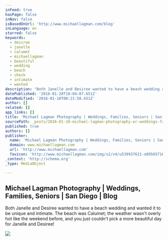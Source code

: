 ```yaml
---
inFeed: true
hasPage: false
inNav: false
isBasedOnUrl: 'http://www.michaellagman.com/blog'
inLanguage: en
starred: false
keywords:
  - desiree
  - janelle
  - calumet
  - michaellagman
  - beautiful
  - wedding
  - beach
  - check
  - intimate
  - wanted
description: "Both Janelle and Desiree wanted to have a beach wedding and wanted it to be unique and intimate. The beach was Calumet; the weather wasn't overly hot like the weekend before, and you just couldn't pick a more beautiful day for Janelle and Desiree!"
datePublished: '2016-01-28T18:04:07.651Z'
dateModified: '2016-01-10T00:21:58.431Z'
author: []
related: []
app_links: []
title: 'Michael Lagman Photography | Weddings, Families, Seniors | San Diego | Blog'
sourcePath: _posts/2016-01-10-michael-lagman-photography-or-weddings-families-seniors-or-s.md
published: true
authors: []
publisher:
  name: 'Michael Lagman Photography | Weddings, Families, Seniors | San Diego'
  domain: www.michaellagman.com
  url: 'http://www.michaellagman.com'
  favicon: 'http://www.michaellagman.com/img/s2/v4/u539937621-o895657168-81.ico'
_context: 'http://schema.org'
_type: MediaObject

---
```

<article style=""><h1>Michael Lagman Photography | Weddings, Families, Seniors | San Diego | Blog</h1><p>Both Janelle and Desiree wanted to have a beach wedding and wanted it to be unique and intimate. The beach was Calumet; the weather wasn't overly hot like the weekend before, and you just couldn't pick a more beautiful day for Janelle and Desiree!</p><img src="https://s3-us-west-2.amazonaws.com/the-grid-img/p/65304fcd4c416e6ba1913841c5a94e5e7617e0b9.jpg" /></article>